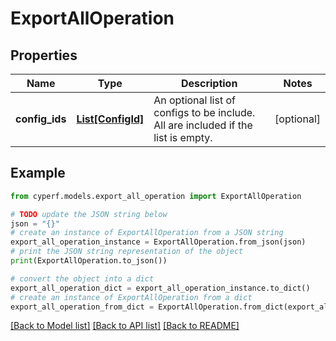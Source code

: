 # ExportAllOperation


## Properties

Name | Type | Description | Notes
------------ | ------------- | ------------- | -------------
**config_ids** | [**List[ConfigId]**](ConfigId.md) | An optional list of configs to be include. All are included if the list is empty. | [optional] 

## Example

```python
from cyperf.models.export_all_operation import ExportAllOperation

# TODO update the JSON string below
json = "{}"
# create an instance of ExportAllOperation from a JSON string
export_all_operation_instance = ExportAllOperation.from_json(json)
# print the JSON string representation of the object
print(ExportAllOperation.to_json())

# convert the object into a dict
export_all_operation_dict = export_all_operation_instance.to_dict()
# create an instance of ExportAllOperation from a dict
export_all_operation_from_dict = ExportAllOperation.from_dict(export_all_operation_dict)
```
[[Back to Model list]](../README.md#documentation-for-models) [[Back to API list]](../README.md#documentation-for-api-endpoints) [[Back to README]](../README.md)


